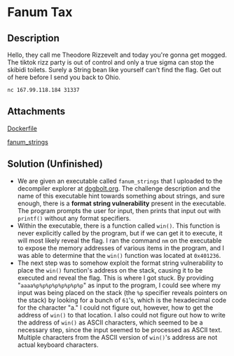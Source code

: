 # Fanum Tax

## Description

Hello, they call me Theodore Rizzevelt and today you're gonna get mogged. The tiktok rizz party is out of control and only a true sigma can stop the skibidi toilets. Surely a String bean like yourself can't find the flag. Get out of here before I send you back to Ohio.

<code>nc 167.99.118.184 31337</code>

## Attachments

[Dockerfile](https://github.com/rstacks/USCyberOpenSeasonIV-BeginnersGameRoom-writeup/blob/master/Pwn/FanumTax_UNFINISHED/attachments/Dockerfile)

[fanum_strings](https://github.com/rstacks/USCyberOpenSeasonIV-BeginnersGameRoom-writeup/blob/master/Pwn/FanumTax_UNFINISHED/attachments/fanum_strings)

## Solution (Unfinished)

- We are given an executable called <code>fanum_strings</code> that I uploaded to the decompiler explorer at
[dogbolt.org](https://dogbolt.org/). The challenge description and the name of this executable hint towards something
about strings, and sure enough, there is a **format string vulnerability** present in the executable.
The program prompts the user for input, then prints that input out with <code>printf()</code> without any
format specifiers.
- Within the executable, there is a function called <code>win()</code>. This function is never explicitly called
by the program, but if we can get it to execute, it will most likely reveal the flag. I ran the
command <code>nm</code> on the executable to expose the memory addresses of various items in the program, and
I was able to determine that the <code>win()</code> function was located at <code>0x401236</code>.
- The next step was to somehow exploit the format string vulnerability to place the <code>win()</code> function's
address on the stack, causing it to be executed and reveal the flag. This is where I got stuck.
By providing "<code>aaaa%p%p%p%p%p%p%p%p</code>" as input to the program, I could see where my input was being
placed on the stack (the <code>%p</code> specifier reveals pointers on the stack) by looking for a bunch of <code>61</code>'s,
which is the hexadecimal code for the character "a." I could not figure out, however, how to get
the address of <code>win()</code> to that location. I also could not figure out how to write the address of <code>win()</code>
as ASCII characters, which seemed to be a necessary step, since the input seemed to be processed as
ASCII text. Multiple characters from the ASCII version of <code>win()</code>'s address are not actual keyboard
characters.

